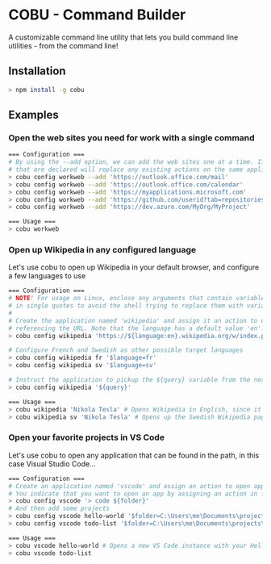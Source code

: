 # COBU - Command Builder

A customizable command line utility that lets you build command line utilities - from the command line!

## Installation

```sh
> npm install -g cobu
```

## Examples

### Open the web sites you need for work with a single command

```sh
=== Configuration ===
# By using the --add option, we can add the web sites one at a time. If '--add' is not used, the actions
# that are declared will replace any existing actions on the same application or flag.
> cobu config workweb --add 'https://outlook.office.com/mail'
> cobu config workweb --add 'https://outlook.office.com/calendar'
> cobu config workweb --add 'https://myapplications.microsoft.com'
> cobu config workweb --add 'https://github.com/userid?tab=repositories'
> cobu config workweb --add 'https://dev.azure.com/MyOrg/MyProject'

=== Usage ===
> cobu workweb
```

### Open up Wikipedia in any configured language

Let's use cobu to open up Wikipedia in your default browser, and configure a few languages to use

```sh
=== Configuration ===
# NOTE! For usage on Linux, enclose any arguments that contain variable references (e.g. '${query}')
# in single quotes to avoid the shell trying to replace them with variable values upon input
#
# Create the application named 'wikipedia' and assign it an action to open a URL, just by
# referencing the URL. Note that the language has a default value 'en'.
> cobu config wikipedia 'https://${language:en}.wikipedia.org/w/index.php?search=${query}'

# Configure French and Swedish as other possible target languages
> cobu config wikipedia fr '$language=fr'
> cobu config wikipedia sv '$language=sv'

# Instruct the application to pickup the ${query} variable from the next available argument
> cobu config wikipedia '${query}'

=== Usage ===
> cobu wikipedia 'Nikola Tesla' # Opens Wikipedia in English, since it's the default
> cobu wikipedia sv 'Nikola Tesla' # Opens up the Swedish Wikipedia page on Nikola Tesla
```

### Open your favorite projects in VS Code

Let's use cobu to open any application that can be found in the path, in this case Visual Studio Code...

```sh
=== Configuration ===
# Create an application named 'vscode' and assign an action to open app 'code' with a folder argument
# You indicate that you want to open an app by assigning an action in format: '> appname ${argumentVariable}'
> cobu config vscode '> code ${folder}'
# And then add some projects
> cobu config vscode hello-world '$folder=C:\Users\me\Documents\projects\hello-world'
> cobu config vscode todo-list '$folder=C:\Users\me\Documents\projects\todo-list'

=== Usage ===
> cobu vscode hello-world # Opens a new VS Code instance with your Hello World project loaded
> cobu vscode todo-list
```
